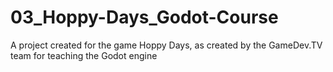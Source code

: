 # 03_Hoppy-Days_Godot-Course
A project created for the game Hoppy Days, as created by the GameDev.TV team for teaching the Godot engine
